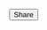<!-- needsharebutton Javascript file -->
<script src="media/js/needsharebutton.min.js"></script>
<!-- needsharebutton CSS file -->
<link href="media/css/needsharebutton.min.css" rel="stylesheet" />

<button  class="btn btn-default need-share-button">Share</button>
